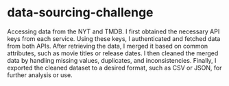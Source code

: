 # data-sourcing-challenge
Accessing data from the NYT and TMDB.
I first obtained the necessary API keys from each service.
Using these keys, I authenticated and fetched data from both APIs. 
After retrieving the data, I merged it based on common attributes, such as movie titles or release dates. 
I then cleaned the merged data by handling missing values, duplicates, and inconsistencies. 
Finally, I exported the cleaned dataset to a desired format, such as CSV or JSON, for further analysis or use.







